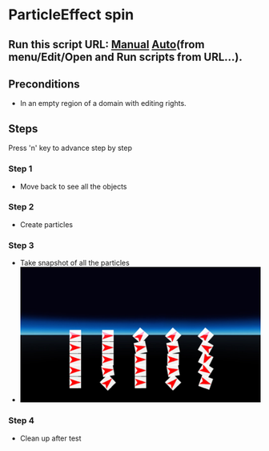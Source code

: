# ParticleEffect spin
## Run this script URL: [Manual](./test.js?raw=true)   [Auto](./testAuto.js?raw=true)(from menu/Edit/Open and Run scripts from URL...).

## Preconditions
- In an empty region of a domain with editing rights.

## Steps
Press 'n' key to advance step by step

### Step 1
- Move back to see all the objects
### Step 2
- Create particles
### Step 3
- Take snapshot of all the particles
- ![](./ExpectedImage_00000.png)
### Step 4
- Clean up after test
